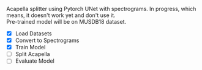 Acapella splitter using Pytorch UNet with spectrograms. In progress, which means, it doesn't work yet and don't use it.\
Pre-trained model will be on MUSDB18 dataset.
- [x] Load Datasets
- [x] Convert to Spectrograms
- [x] Train Model
- [ ] Split Acapella
- [ ] Evaluate Model
